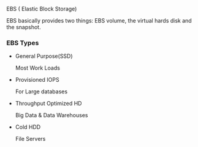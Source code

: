 EBS ( Elastic Block Storage)

EBS basically provides two things: EBS volume, the virtual hards disk and the snapshot.  

### EBS Types

- General Purpose(SSD)

  Most Work Loads
- Provisioned IOPS
  
  For Large databases 
- Throughput Optimized HD

  Big Data & Data Warehouses
- Cold HDD

  File Servers
